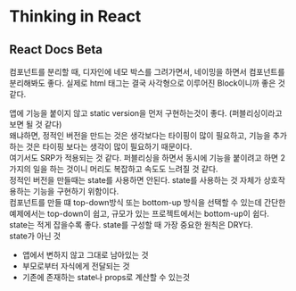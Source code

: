# Thinking in React

## React Docs Beta

컴포넌트를 분리할 때, 디자인에 네모 박스를 그려가면서, 네이밍을 하면서 컴포넌트를 분리해봐도 좋다.
실제로 html 태그는 결국 사각형으로 이루어진 Block이니까 좋은 것 같다.

앱에 기능을 붙이지 않고 static version을 먼저 구현하는것이 좋다. (퍼블리싱이라고 보면 될 것 같다)  
왜냐하면, 정적인 버전을 만드는 것은 생각보다는 타이핑이 많이 필요하고, 기능을 추가하는 것은 타이핑 보다는 생각이 많이 필요하기 때문이다.  
여기서도 SRP가 적용되는 것 같다. 퍼블리싱을 하면서 동시에 기능을 붙이려고 하면 2가지의 일을 하는 것이니 머리도 복잡하고 속도도 느려질 것 같다.  
정적인 버전을 만들때는 state를 사용하면 안된다. state를 사용하는 것 자체가 상호작용하는 기능을 구현하기 위함이다.  
컴포넌트를 만들 떄 top-down방식 또는 bottom-up 방식을 선택할 수 있는데 간단한 예제에서는 top-down이 쉽고, 규모가 있는 프로젝트에서는 bottom-up이 쉽다.  
state는 적게 잡을수록 좋다. state를 구성할 때 가장 중요한 원칙은 DRY다.  
state가 아닌 것

- 앱에서 변하지 않고 그대로 남아있는 것
- 부모로부터 자식에게 전달되는 것
- 기존에 존재하는 state나 props로 계산할 수 있는것
